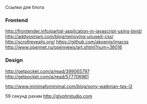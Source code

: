 Ссылки для блога

### Frontend

http://frontender.info/partial-application-in-javascript-using-bind/
http://addyosmani.com/blog/removing-unused-css/
http://scrollrevealjs.org/
https://github.com/akoenig/imacss
http://www.opennet.ru/opennews/art.shtml?num=38016

### Design

http://getpocket.com/a/read/399065797
http://getpocket.com/a/read/577706961

http://www.minimallyminimal.com/blog/sony-walkman-tps-l2

59 секунд рахим
http://glyphrstudio.com